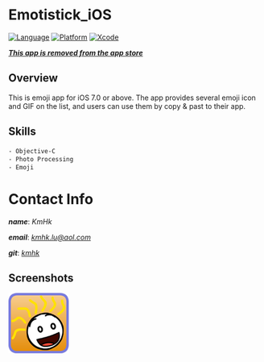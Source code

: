 # Emotistick_iOS

[![Language](https://img.shields.io/badge/language-Objective--C-yellow.svg?style=flat)]()
[![Platform](https://img.shields.io/badge/platform-%3C%3D%20iOS%207.0-lightgrey.svg?style=flat)]()
[![Xcode](https://img.shields.io/badge/Xcode-7.3-blue.svg?style=flat)]()

[**_This app is removed from the app store_**]()


## Overview

This is emoji app for iOS 7.0 or above. The app provides several emoji icon and GIF on the list, and users can use them by copy & past to their app.


## Skills
    - Objective-C
    - Photo Processing
    - Emoji


# Contact Info

**_name_**:		_KmHk_

**_email_**:	[_kmhk.lu@aol.com_](mailto:kmhk.lu@aol.com)

**_git_**:		[_kmhk_](https://github.com/kmhk)


## Screenshots

![](iconipod@2x.png)
